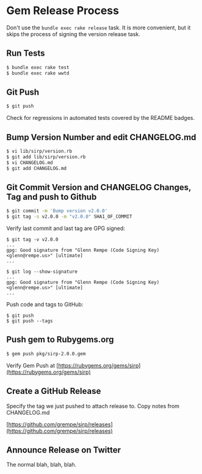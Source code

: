 # Gem Release Process

Don't use the `bundle exec rake release` task. It is more convenient,
but it skips the process of signing the version release task.

## Run Tests

```sh
$ bundle exec rake test
$ bundle exec rake wwtd
```

## Git Push

```sh
$ git push
```

Check for regressions in automated tests covered by the README badges.

## Bump Version Number and edit CHANGELOG.md

```sh
$ vi lib/sirp/version.rb
$ git add lib/sirp/version.rb
$ vi CHANGELOG.md
$ git add CHANGELOG.md
```

## Git Commit Version and CHANGELOG Changes, Tag and push to Github

```sh
$ git commit -m 'Bump version v2.0.0'
$ git tag -s v2.0.0 -m "v2.0.0" SHA1_OF_COMMIT
```

Verify last commit and last tag are GPG signed:

```
$ git tag -v v2.0.0
...
gpg: Good signature from "Glenn Rempe (Code Signing Key) <glenn@rempe.us>" [ultimate]
...
```

```
$ git log --show-signature
...
gpg: Good signature from "Glenn Rempe (Code Signing Key) <glenn@rempe.us>" [ultimate]
...
```

Push code and tags to GitHub:

```
$ git push
$ git push --tags
```

## Push gem to Rubygems.org

```sh
$ gem push pkg/sirp-2.0.0.gem
```

Verify Gem Push at [https://rubygems.org/gems/sirp](https://rubygems.org/gems/sirp)

## Create a GitHub Release

Specify the tag we just pushed to attach release to. Copy notes from CHANGELOG.md

[https://github.com/grempe/sirp/releases](https://github.com/grempe/sirp/releases)

## Announce Release on Twitter

The normal blah, blah, blah.
